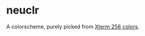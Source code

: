 # neuclr

A colorscheme, purely picked from [Xterm 256 colors](https://jonasjacek.github.io/colors/).
